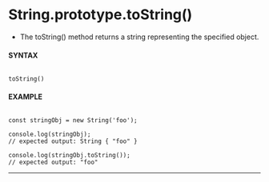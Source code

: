 # String.prototype.toString()

- The toString() method returns a string representing the specified object.

#### **SYNTAX**

```

toString()

```

#### **EXAMPLE**

```

const stringObj = new String('foo');

console.log(stringObj);
// expected output: String { "foo" }

console.log(stringObj.toString());
// expected output: "foo"

```

---
